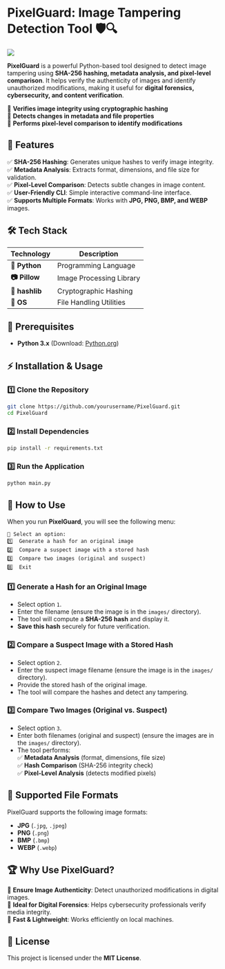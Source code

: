 # **PixelGuard: Image Tampering Detection Tool** 🛡️🔍  

<img src="https://readme-typing-svg.herokuapp.com?color=45ffaa&size=40&width=900&height=80&lines=Welcome-to-PixelGuard"/>

**PixelGuard** is a powerful Python-based tool designed to detect image tampering using **SHA-256 hashing, metadata analysis, and pixel-level comparison**. It helps verify the authenticity of images and identify unauthorized modifications, making it useful for **digital forensics, cybersecurity, and content verification**.  

🔹 **Verifies image integrity using cryptographic hashing**  
🔹 **Detects changes in metadata and file properties**  
🔹 **Performs pixel-level comparison to identify modifications**  

## 🚀 Features  

✅ **SHA-256 Hashing**: Generates unique hashes to verify image integrity.  
✅ **Metadata Analysis**: Extracts format, dimensions, and file size for validation.  
✅ **Pixel-Level Comparison**: Detects subtle changes in image content.  
✅ **User-Friendly CLI**: Simple interactive command-line interface.  
✅ **Supports Multiple Formats**: Works with **JPG, PNG, BMP, and WEBP** images.  

## 🛠️ Tech Stack  

| **Technology**  | **Description**              |
|---------------|--------------------------|
| **🐍 Python**  | Programming Language       |
| **📷 Pillow**  | Image Processing Library   |
| **🔑 hashlib** | Cryptographic Hashing      |
| **📂 OS**      | File Handling Utilities    |

## 📌 Prerequisites  

- **Python 3.x** (Download: [Python.org](https://www.python.org/downloads/))  

## ⚡ Installation & Usage  

### **1️⃣ Clone the Repository**  
```bash
git clone https://github.com/yourusername/PixelGuard.git
cd PixelGuard
```

### **2️⃣ Install Dependencies**  
```bash
pip install -r requirements.txt
```

### **3️⃣ Run the Application**  
```bash
python main.py
```

## 🎯 How to Use  

When you run **PixelGuard**, you will see the following menu:  

```
📌 Select an option:
1️⃣  Generate a hash for an original image
2️⃣  Compare a suspect image with a stored hash
3️⃣  Compare two images (original and suspect)
0️⃣  Exit
```

### **1️⃣ Generate a Hash for an Original Image**  
- Select option `1`.  
- Enter the filename (ensure the image is in the `images/` directory).  
- The tool will compute a **SHA-256 hash** and display it.  
- **Save this hash** securely for future verification.  

### **2️⃣ Compare a Suspect Image with a Stored Hash**  
- Select option `2`.  
- Enter the suspect image filename (ensure the image is in the `images/` directory).  
- Provide the stored hash of the original image.  
- The tool will compare the hashes and detect any tampering.  

### **3️⃣ Compare Two Images (Original vs. Suspect)**  
- Select option `3`.  
- Enter both filenames (original and suspect) (ensure the images are in the `images/` directory).  
- The tool performs:  
  ✅ **Metadata Analysis** (format, dimensions, file size)  
  ✅ **Hash Comparison** (SHA-256 integrity check)  
  ✅ **Pixel-Level Analysis** (detects modified pixels)  

## 🔄 Supported File Formats  
PixelGuard supports the following image formats:  

- **JPG** (`.jpg`, `.jpeg`)  
- **PNG** (`.png`)  
- **BMP** (`.bmp`)  
- **WEBP** (`.webp`)  

## 🏆 Why Use PixelGuard?  

🔹 **Ensure Image Authenticity**: Detect unauthorized modifications in digital images.  
🔹 **Ideal for Digital Forensics**: Helps cybersecurity professionals verify media integrity.  
🔹 **Fast & Lightweight**: Works efficiently on local machines.  

## 📜 License  

This project is licensed under the **MIT License**.  
